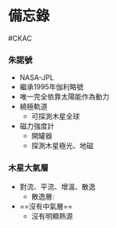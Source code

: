 # 備忘錄
#CKAC 

### 朱諾號
- NASA-JPL
- 繼承1995年伽利略號
- 唯一完全依靠太陽能作為動力
- 繞極軌道
	- 可探測木星全球
- 磁力強度計
	- 開罐器
	- 探測木星極光、地磁

### 木星大氣層
- 對流、平流、增溫、散逸
	- 散逸層:
- ==沒有中氣層==
	- 沒有明顯熱源